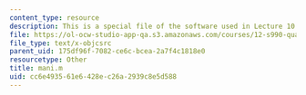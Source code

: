 ```yaml
---
content_type: resource
description: This is a special file of the software used in Lecture 10.
file: https://ol-ocw-studio-app-qa.s3.amazonaws.com/courses/12-s990-quantifying-uncertainty-fall-2012/cc6e493561e6428ec26a2939c8e5d588_mani.m
file_type: text/x-objcsrc
parent_uid: 175df96f-7082-ce6c-bcea-2a7f4c1818e0
resourcetype: Other
title: mani.m
uid: cc6e4935-61e6-428e-c26a-2939c8e5d588
---
```

